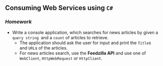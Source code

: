 ## Consuming Web Services using `C#`
### _Homework_
* Write a console application, which searches for news articles by given a `query string `and a `count` of articles to retrieve.
  * The application should ask the user for input and print the `Title`s and `URL`s of the articles.
  * For news articles search, use the **Feedzilla API** and use one of `WebClient`, `HttpWebRequest` or `HttpClient`.